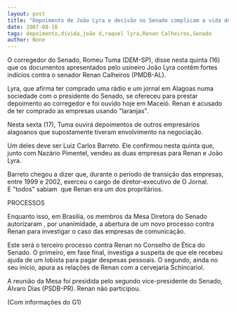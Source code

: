 ```yaml
---
layout: post
title: "Depoimento de João Lyra e decisão no Senado complicam a vida de Renan"
date: 2007-08-16
tags: depoimento,dívida,joão d,raquel lyra,Renan Calheiros,Senado
author: None
---
```

O corregedor do Senado, Romeu Tuma (DEM-SP), disse nesta quinta (16) que os documentos apresentados pelo usineiro Jo&atilde;o Lyra cont&ecirc;m fortes ind&iacute;cios contra o senador Renan Calheiros (PMDB-AL). 

Lyra, que afirma ter comprado&nbsp;uma r&aacute;dio e um jornal em Alagoas&nbsp;numa sociedade com&nbsp;o presidente do Senado,&nbsp;se ofereceu para prestar depoimento ao corregedor e foi ouvido hoje em Macei&oacute;. Renan &eacute; acusado de ter comprado as empresas usando &quot;laranjas&quot;. 

Nesta sexta (17), Tuma ouvir&aacute; depoimentos de outros empres&aacute;rios alagoanos que supostamente tiveram envolvimento na negocia&ccedil;&atilde;o. 

Um deles deve ser Luiz Carlos Barreto. Ele confirmou nesta quinta que, junto com Naz&aacute;rio Pimentel, vendeu as duas empresas para Renan e Jo&atilde;o Lyra. 

Barreto chegou a dizer que, durante&nbsp;o per&iacute;odo de transi&ccedil;&atilde;o das empresas, entre 1999 e 2002, exerceu o cargo de diretor-executivo de O Jornal. E&nbsp;&quot;todos&quot; sabiam&nbsp;&nbsp;que Renan era um dos proprit&aacute;rios. 

PROCESSOS 

Enquanto isso, em Bras&iacute;lia, os membros da Mesa Diretora do Senado autorizaram , por unanimidade, a abertura de um novo processo contra Renan para investigar o caso das empresas de comunica&ccedil;&atilde;o. 

Este ser&aacute; o terceiro processo contra Renan no Conselho de &Eacute;tica do Senado. O primeiro, em fase final, investiga a suspeita de que ele recebeu ajuda de um lobista para pagar despesas pessoais. O segundo, ainda no seu in&iacute;cio, apura as rela&ccedil;&otilde;es de Renan com a cervejaria Schincariol. 

A reuni&atilde;o da Mesa foi presidida pelo segundo vice-presidente do Senado, &Aacute;lvaro Dias (PSDB-PR). Renan n&atilde;o participou. 

(Com informa&ccedil;&otilde;es do G1) 